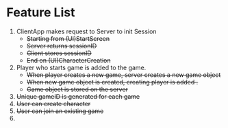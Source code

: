 <h1>Feature List</h1>

<ol>
    <li>ClientApp makes request to Server to init Session
        <ul>
            <li><s>Starting from (UI)StartScreen</s></li>
            <li><s>Server returns sessionID</s></li>
            <li><s>Client stores sessionID</s></li>
            <li><s>End on (UI)CharacterCreation</s></li>
        </ul>
    </li>
    <li>
       Player who starts game is added to the game.
       <ul>
        <li><s>When player creates a new game, server creates a new game 
        object</s></li>
        <li><s>When new game object is created, creating player is added
        .</s></li>
        <li><s>Game object is stored on the server</s></li>
       </ul>
    </li>
    <li><s>Unique gameID is generated for each game</s></li>
    <li><s>User can create character</s></li>
    <li><s>User can join an existing game</s></li>
    <li>
</ol>